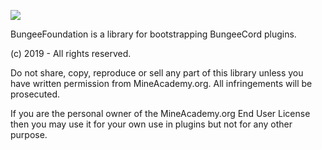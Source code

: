 [![](https://jitpack.io/v/kangarko/BungeeFoundation.svg)](https://jitpack.io/#kangarko/BungeeFoundation)

BungeeFoundation is a library for bootstrapping BungeeCord plugins.

(c) 2019 - All rights reserved.

Do not share, copy, reproduce or sell any part of this library
unless you have written permission from MineAcademy.org.
All infringements will be prosecuted.

If you are the personal owner of the MineAcademy.org End User License
then you may use it for your own use in plugins but not for any other purpose.